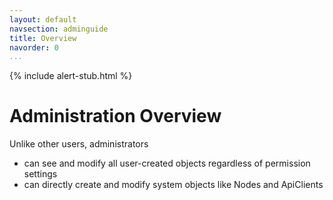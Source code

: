 ```yaml
---
layout: default
navsection: adminguide
title: Overview
navorder: 0
...
```


{% include alert-stub.html %}

# Administration Overview

Unlike other users, administrators

* can see and modify all user-created objects regardless of permission settings
* can directly create and modify system objects like Nodes and ApiClients
